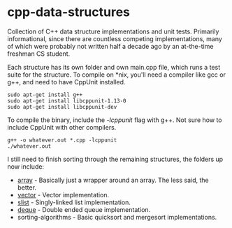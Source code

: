 # cpp-data-structures
Collection of C++ data structure implementations and unit tests. Primarily informational, since there are countless competing implementations, many of which were probably not written half a decade ago by an at-the-time freshman CS student.

Each structure has its own folder and own main.cpp file, which runs a test suite for the structure. To compile on *nix, you'll need a compiler like gcc or g++, and need to have CppUnit installed.

    sudo apt-get install g++
    sudo apt-get install libcppunit-1.13-0
    sudo apt-get install libcppunit-dev

To compile the binary, include the *-lcppunit* flag with g++. Not sure how to include CppUnit with other compilers.

    g++ -o whatever.out *.cpp -lcppunit
    ./whatever.out

I still need to finish sorting through the remaining structures, the folders up now include:

* [array](http://www.cplusplus.com/reference/array/array/) - Basically just a wrapper around an array. The less said, the better.
* [vector](http://www.cplusplus.com/reference/vector/vector/) - Vector implementation.
* [slist](http://www.cplusplus.com/reference/forward_list/forward_list/) - Singly-linked list implementation.
* [deque](http://www.cplusplus.com/reference/deque/deque/) - Double ended queue implementation.
* sorting-algorithms - Basic quicksort and mergesort implementations.
